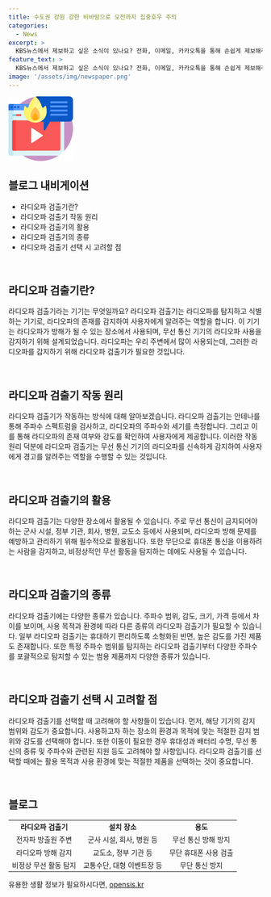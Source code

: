 ```yaml
---
title: 수도권 강원 강한 비바람으로 오전까지 집중호우 주의
categories:
  - News
excerpt: >
  KBS뉴스에서 제보하고 싶은 소식이 있나요? 전화, 이메일, 카카오톡을 통해 손쉽게 제보해주세요. KBS뉴스의 구독을 통해 더 많은 소식을 받아보세요! [150자]
feature_text: >
  KBS뉴스에서 제보하고 싶은 소식이 있나요? 전화, 이메일, 카카오톡을 통해 손쉽게 제보해주세요. KBS뉴스의 구독을 통해 더 많은 소식을 받아보세요! [150자]
image: '/assets/img/newspaper.png'
---
```


<p><img src="/assets/img/news.png" alt="rentncar 속보" /></p>

<p data-ke-size="size16"></p>

<h2 data-ke-size="size26">블로그 내비게이션</h2>

<p data-ke-size="size16"></p>

<ul>
    <li>라디오파 검출기란?</li>
    <li>라디오파 검출기 작동 원리</li>
    <li>라디오파 검출기의 활용</li>
    <li>라디오파 검출기의 종류</li>
    <li>라디오파 검출기 선택 시 고려할 점</li>
</ul>

<p data-ke-size="size16">&nbsp;</p>

<h2 data-ke-size="size26">라디오파 검출기란?</h2>

<p data-ke-size="size16">라디오파 검출기라는 기기는 무엇일까요? 라디오파 검출기는 라디오파를 탐지하고 식별하는 기기로, 라디오파의 존재를 감지하여 사용자에게 알려주는 역할을 합니다. 이 기기는 라디오파가 방해가 될 수 있는 장소에서 사용되며, 무선 통신 기기의 라디오파 사용을 감지하기 위해 설계되었습니다. 라디오파는 우리 주변에서 많이 사용되는데, 그러한 라디오파를 감지하기 위해 라디오파 검출기가 필요한 것입니다.</p>

<p data-ke-size="size16">&nbsp;</p>

<h2 data-ke-size="size26">라디오파 검출기 작동 원리</h2>

<p data-ke-size="size16">라디오파 검출기가 작동하는 방식에 대해 알아보겠습니다. 라디오파 검출기는 안테나를 통해 주파수 스펙트럼을 검사하고, 라디오파의 주파수와 세기를 측정합니다. 그리고 이를 통해 라디오파의 존재 여부와 강도를 확인하여 사용자에게 제공합니다. 이러한 작동 원리 덕분에 라디오파 검출기는 무선 통신 기기의 라디오파를 신속하게 감지하여 사용자에게 경고를 알려주는 역할을 수행할 수 있는 것입니다.</p>

<p data-ke-size="size16">&nbsp;</p>

<h2 data-ke-size="size26">라디오파 검출기의 활용</h2>

<p data-ke-size="size16">라디오파 검출기는 다양한 장소에서 활용될 수 있습니다. 주로 무선 통신이 금지되어야 하는 군사 시설, 정부 기관, 회사, 병원, 교도소 등에서 사용되며, 라디오파 방해 문제를 예방하고 관리하기 위해 필수적으로 활용됩니다. 또한 무단으로 휴대폰 통신을 이용하려는 사람을 감지하고, 비정상적인 무선 활동을 탐지하는 데에도 사용될 수 있습니다.</p>

<p data-ke-size="size16">&nbsp;</p>

<h2 data-ke-size="size26">라디오파 검출기의 종류</h2>

<p data-ke-size="size16">라디오파 검출기에는 다양한 종류가 있습니다. 주파수 범위, 감도, 크기, 가격 등에서 차이를 보이며, 사용 목적과 환경에 따라 다른 종류의 라디오파 검출기가 필요할 수 있습니다. 일부 라디오파 검출기는 휴대하기 편리하도록 소형화된 반면, 높은 감도를 가진 제품도 존재합니다. 또한 특정 주파수 범위를 탐지하는 라디오파 검출기부터 다양한 주파수를 포괄적으로 탐지할 수 있는 범용 제품까지 다양한 종류가 있습니다.</p>

<p data-ke-size="size16">&nbsp;</p>

<h2 data-ke-size="size26">라디오파 검출기 선택 시 고려할 점</h2>

<p data-ke-size="size16">라디오파 검출기를 선택할 때 고려해야 할 사항들이 있습니다. 먼저, 해당 기기의 감지 범위와 감도가 중요합니다. 사용하고자 하는 장소의 환경과 목적에 맞는 적절한 감지 범위와 감도를 선택해야 합니다. 또한 이동이 필요한 경우 휴대성과 배터리 수명, 무선 통신의 종류 및 주파수와 관련된 지원 등도 고려해야 할 사항입니다. 라디오파 검출기를 선택할 때에는 활용 목적과 사용 환경에 맞는 적절한 제품을 선택하는 것이 중요합니다.</p>

<p data-ke-size="size16">&nbsp;</p>

<h2 data-ke-size="size26">블로그</h2>

<p data-ke-size="size16"></p>

<table>
    <tbody>
        <tr>
            <td style="text-align: center; height: 17px;"><b>라디오파 검출기</b></td>
            <td style="text-align: center; height: 17px;"><b>설치 장소</b></td>
            <td style="text-align: center; height: 17px;"><b>용도</b></td>
        </tr>
        <tr>
            <td style="text-align: center; height: 17px;">전자파 방출원 주변</td>
            <td style="text-align: center; height: 17px;">군사 시설, 회사, 병원 등</td>
            <td style="text-align: center; height: 17px;">무선 통신 방해 방지</td>
        </tr>
        <tr>
            <td style="text-align: center; height: 17px;">라디오파 방해 감지</td>
            <td style="text-align: center; height: 17px;">교도소, 정부 기관 등</td>
            <td style="text-align: center; height: 17px;">무단 휴대폰 사용 검출</td>
        </tr>
        <tr>
            <td style="text-align: center; height: 17px;">비정상 무선 활동 탐지</td>
            <td style="text-align: center; height: 17px;">교통수단, 대형 이벤트장 등</td>
            <td style="text-align: center; height: 17px;">무단 통신 방지</td>
        </tr>
    </tbody>
</table>

<p data-ke-size="size16"></p>
유용한 생활 정보가 필요하시다면, <a href="https://opensis.kr" rel="dofollow">opensis.kr</a>


